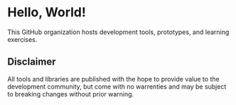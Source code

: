 # Hello, World!

This GitHub organization hosts development tools, prototypes, and learning exercises.

## Disclaimer

All tools and libraries are published with the hope to provide value to the development community, but come with no warrenties and may be subject to breaking changes without prior warning.
